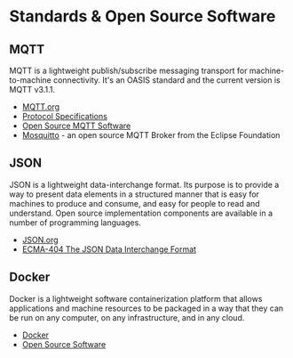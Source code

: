 # Standards & Open Source Software

## MQTT

MQTT is a lightweight publish/subscribe messaging transport for machine-to-machine connectivity. It's an OASIS standard and the current version is MQTT v3.1.1.

* [MQTT.org](http://mqtt.org)
* [Protocol Specifications](http://mqtt.org/documentation)
* [Open Source MQTT Software](https://github.com/mqtt/mqtt.github.io/wiki/software?id=software)
* [Mosquitto](https://mosquitto.org/) - an open source MQTT Broker from the Eclipse Foundation

## JSON

JSON is a lightweight data-interchange format. Its purpose is to provide a way to present data elements in a structured manner that is easy for machines to produce and consume, and easy for people to read and understand. Open source implementation components are available in a number of programming languages.

* [JSON.org](http://www.json.org/)
* [ECMA-404 The JSON Data Interchange Format](http://www.ecma-international.org/publications/files/ECMA-ST/ECMA-404.pdf)

## Docker

Docker is a lightweight software containerization platform that allows applications and machine resources to be packaged in a way that they can be run on any computer, on any infrastructure, and in any cloud.

* [Docker](https://www.docker.com/)
* [Open Source Software](https://www.docker.com/technologies/overview)

